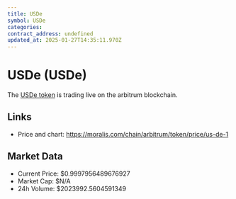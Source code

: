 ```yaml
---
title: USDe
symbol: USDe
categories: 
contract_address: undefined
updated_at: 2025-01-27T14:35:11.970Z
---
```


# USDe (USDe)
The [USDe token](https://moralis.com/chain/arbitrum/token/price/us-de-1) is trading live on the arbitrum blockchain.

## Links
- Price and chart: https://moralis.com/chain/arbitrum/token/price/us-de-1

## Market Data
- Current Price: $0.9997956489676927
- Market Cap: $N/A
- 24h Volume: $2023992.5604591349
